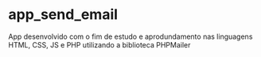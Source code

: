# app_send_email
App desenvolvido com o fim de estudo e aprodundamento nas linguagens HTML, CSS, JS e PHP utilizando a biblioteca PHPMailer
